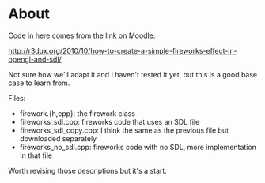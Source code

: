 # About

Code in here comes from the link on Moodle:

http://r3dux.org/2010/10/how-to-create-a-simple-fireworks-effect-in-opengl-and-sdl/

Not sure how we'll adapt it and I haven't tested it yet, but this is a good base case to learn from.

Files:
* firework.{h,cpp}: the firework class
* fireworks_sdl.cpp: fireworks code that uses an SDL file
* fireworks_sdl_copy.cpp: I think the same as the previous file but downloaded separately
* fireworks_no_sdl.cpp: fireworks code with no SDL, more implementation in that file

Worth revising those descriptions but it's a start.


